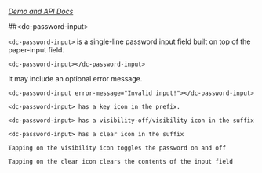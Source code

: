 
<!---

This README is automatically generated from the comments in these files:
dc-password-input.html

Edit those files, and our readme bot will duplicate them over here!
Edit this file, and the bot will squash your changes :)

-->

_[Demo and API Docs](https://cherukumilli.github.io/dc-password-input)_


##&lt;dc-password-input&gt;


`<dc-password-input>` is a single-line password input field built on top of the paper-input field.

    <dc-password-input></dc-password-input>

It may include an optional error message.

    <dc-password-input error-message="Invalid input!"></dc-password-input>

    <dc-password-input> has a key icon in the prefix.

    <dc-password-input> has a visibility-off/visibility icon in the suffix

    <dc-password-input> has a clear icon in the suffix

    Tapping on the visibility icon toggles the password on and off

    Tapping on the clear icon clears the contents of the input field
